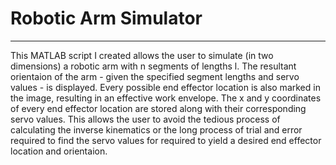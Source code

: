# Robotic Arm Simulator
---
This MATLAB script I created allows the user to simulate (in two dimensions) a robotic arm with n segments of lengths l. The resultant orientaion of the arm - given the specified segment lengths and servo values - is displayed. Every possible end effector location is also marked in the image, resulting in an effective work envelope. The x and y coordinates of every end effector location are stored along with their corresponding servo values. This allows the user to avoid the tedious process of calculating the inverse kinematics or the long process of trial and error required to find the servo values for required to yield a desired end effector location and orientaion. 
